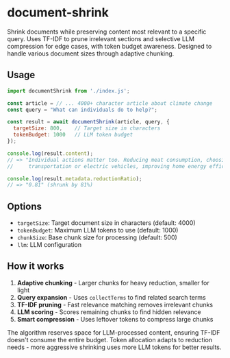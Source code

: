 # document-shrink

Shrink documents while preserving content most relevant to a specific query. Uses TF-IDF to prune irrelevant sections and selective LLM compression for edge cases, with token budget awareness. Designed to handle various document sizes through adaptive chunking.

## Usage

```javascript
import documentShrink from './index.js';

const article = // ... 4000+ character article about climate change
const query = "What can individuals do to help?";

const result = await documentShrink(article, query, {
  targetSize: 800,    // Target size in characters
  tokenBudget: 1000   // LLM token budget
});

console.log(result.content);
// => "Individual actions matter too. Reducing meat consumption, choosing public
//     transportation or electric vehicles, improving home energy efficiency..."

console.log(result.metadata.reductionRatio);
// => "0.81" (shrunk by 81%)
```

## Options

- `targetSize`: Target document size in characters (default: 4000)
- `tokenBudget`: Maximum LLM tokens to use (default: 1000)
- `chunkSize`: Base chunk size for processing (default: 500)
- `llm`: LLM configuration

## How it works

1. **Adaptive chunking** - Larger chunks for heavy reduction, smaller for light
2. **Query expansion** - Uses `collectTerms` to find related search terms
3. **TF-IDF pruning** - Fast relevance matching removes irrelevant chunks
4. **LLM scoring** - Scores remaining chunks to find hidden relevance
5. **Smart compression** - Uses leftover tokens to compress large chunks

The algorithm reserves space for LLM-processed content, ensuring TF-IDF doesn't consume the entire budget. Token allocation adapts to reduction needs - more aggressive shrinking uses more LLM tokens for better results.